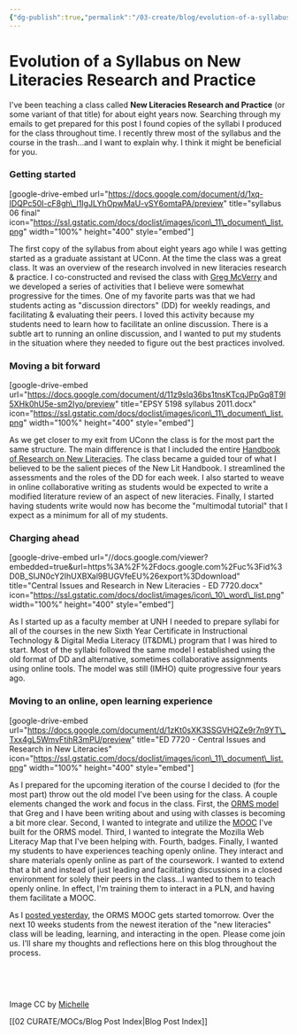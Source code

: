 ```yaml
---
{"dg-publish":true,"permalink":"/03-create/blog/evolution-of-a-syllabus-on-new-literacies-research-and-practice/","title":"Evolution of a Syllabus on New Literacies Research and Practice"}
---
```


# Evolution of a Syllabus on New Literacies Research and Practice

I've been teaching a class called **New Literacies Research and Practice** (or some variant of that title) for about eight years now. Searching through my emails to get prepared for this post I found copies of the syllabi I produced for the class throughout time. I recently threw most of the syllabus and the course in the trash...and I want to explain why. I think it might be beneficial for you.

### Getting started

\[google-drive-embed url="https://docs.google.com/document/d/1xq-IDQPc50I-cF8gh\_l1IgJLYhOpwMaU-vSY6omtaPA/preview" title="syllabus 06 final" icon="https://ssl.gstatic.com/docs/doclist/images/icon\_11\_document\_list.png" width="100%" height="400" style="embed"\]

The first copy of the syllabus from about eight years ago while I was getting started as a graduate assistant at UConn. At the time the class was a great class. It was an overview of the research involved in new literacies research & practice. I co-constructed and revised the class with [Greg McVerry](https://twitter.com/jgmac1106) and we developed a series of activities that I believe were somewhat progressive for the times. One of my favorite parts was that we had students acting as "discussion directors" (DD) for weekly readings, and facilitating & evaluating their peers. I loved this activity because my students need to learn how to facilitate an online discussion. There is a subtle art to running an online discussion, and I wanted to put my students in the situation where they needed to figure out the best practices involved.

### Moving a bit forward

\[google-drive-embed url="https://docs.google.com/document/d/11z9slq36bs1tnsKTcqJPpGq8T9l5XHk0hU5e-sm2Iyo/preview" title="EPSY 5198 syllabus 2011.docx" icon="https://ssl.gstatic.com/docs/doclist/images/icon\_11\_document\_list.png" width="100%" height="400" style="embed"\]

As we get closer to my exit from UConn the class is for the most part the same structure. The main difference is that I included the entire [Handbook of Research on New Literacies](http://www.amazon.com/Handbook-Research-Literacies-Julie-Coiro/dp/080585651X). The class became a guided tour of what I believed to be the salient pieces of the New Lit Handbook. I streamlined the assessments and the roles of the DD for each week. I also started to weave in online collaborative writing as students would be expected to write a modified literature review of an aspect of new literacies. Finally, I started having students write would now has become the "multimodal tutorial" that I expect as a minimum for all of my students.

### Charging ahead

\[google-drive-embed url="//docs.google.com/viewer?embedded=true&url=https%3A%2F%2Fdocs.google.com%2Fuc%3Fid%3D0B\_SIJN0cY2IhUXBXal9BUGVfeEU%26export%3Ddownload" title="Central Issues and Research in New Literacies - ED 7720.docx" icon="https://ssl.gstatic.com/docs/doclist/images/icon\_10\_word\_list.png" width="100%" height="400" style="embed"\]

As I started up as a faculty member at UNH I needed to prepare syllabi for all of the courses in the new Sixth Year Certificate in Instructional Technology & Digital Media Literacy (IT&DML) program that I was hired to start. Most of the syllabi followed the same model I established using the old format of DD and alternative, sometimes collaborative assignments using online tools. The model was still (IMHO) quite progressive four years ago.

### Moving to an online, open learning experience

\[google-drive-embed url="https://docs.google.com/document/d/1zKt0sXK3SSGVHQZe9r7n9YT\_Txx4gL5WmvFtihR3mPU/preview" title="ED 7720 - Central Issues and Research in New Literacies" icon="https://ssl.gstatic.com/docs/doclist/images/icon\_11\_document\_list.png" width="100%" height="400" style="embed"\]

As I prepared for the upcoming iteration of the course I decided to (for the most part) throw out the old model I've been using for the class. A couple elements changed the work and focus in the class. First, the [ORMS model](http://wiobyrne.com/overview-of-online-research-media-skills-model-mooc-and-badges/) that Greg and I have been writing about and using with classes is becoming a bit more clear. Second, I wanted to integrate and utilize the [MOOC](https://sites.google.com/site/ormsmodel/) I've built for the ORMS model. Third, I wanted to integrate the Mozilla Web Literacy Map that I've been helping with. Fourth, badges. Finally, I wanted my students to have experiences teaching openly online. They interact and share materials openly online as part of the coursework. I wanted to extend that a bit and instead of just leading and facilitating discussions in a closed environment for solely their peers in the class...I wanted to them to teach openly online. In effect, I'm training them to interact in a PLN, and having them facilitate a MOOC.

As I [posted yesterday](http://wiobyrne.com/come-join-us-for-the-online-research-and-media-skills-orms-mooc/), the ORMS MOOC gets started tomorrow. Over the next 10 weeks students from the newest iteration of the "new literacies" class will be leading, learning, and interacting in the open. Please come join us. I'll share my thoughts and reflections here on this blog throughout the process.

 

 

Image CC by [Michelle](https://www.flickr.com/photos/shell24_7/14678684844/in/photolist-on76Bb-bn57Hy-njx3NE-bzYZdp-9QZrrj-545Jmh-nqjYVf-51pffA-bn58HS-5bayG3-8DhD1D-5S37yc-5a4AFg-5edEmH-53acWm-3ePA8J-auG5LM-3sWyHk-8ggwko-c2mro1-MueG-bMmyke-6pWRDM-3sWygx-PsVR-9QZk6j-57gnZ7-oEEj3Q-bn599U-akrQAS-nbfQxB-bzYYoM-ay7UGC-jAe41-Fwxoc-9QZgob-e3sFCi-5HRmf6-fK5VHx-6q21BJ-5ZuTjJ-e3sGfX-e3yoeu-e3sGAH-8y6NFA-8y3MPv-8y6N2Q-8y6R9m-8y6QyJ-6pWQTV)

[[02 CURATE/MOCs/Blog Post Index\|Blog Post Index]]